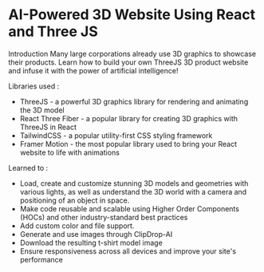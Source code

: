 
# AI-Powered 3D Website Using React and Three JS 


Introduction
Many large corporations already use 3D graphics to showcase their products. Learn how to build your own ThreeJS 3D product website and infuse it with the power of artificial intelligence!

Libraries used :
- ThreeJS - a powerful 3D graphics library for rendering and animating the 3D model
- React Three Fiber - a popular library for creating 3D graphics with ThreeJS in React
- TailwindCSS - a popular utility-first CSS styling framework
- Framer Motion - the most popular library used to bring your React website to life with animations

Learned to :

- Load, create and customize stunning 3D models and geometries with various lights, as well as understand the 3D world with a camera and positioning of an object in space.
- Make code reusable and scalable using Higher Order Components (HOCs) and other industry-standard best practices
- Add custom color and file support.
- Generate and use images through ClipDrop-AI
- Download the resulting t-shirt model image
- Ensure responsiveness across all devices and improve your site's performance

